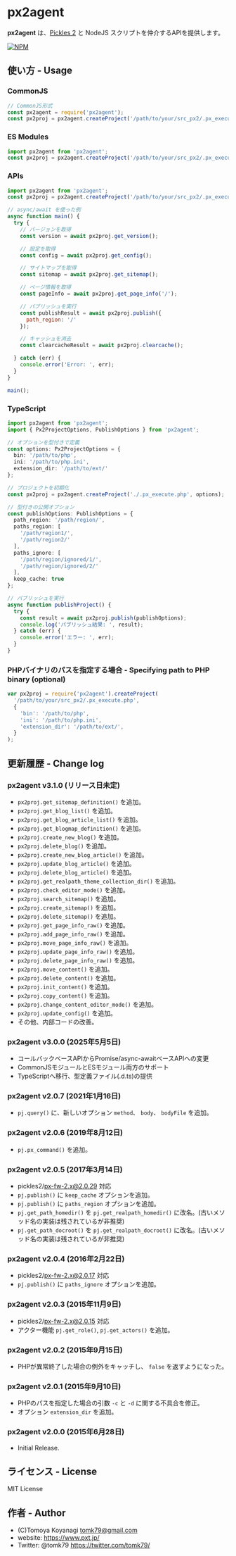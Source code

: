 # px2agent

__px2agent__ は、[Pickles 2](https://pickles2.com/) と NodeJS スクリプトを仲介するAPIを提供します。

[![NPM](https://nodei.co/npm/px2agent.png)](https://nodei.co/npm/px2agent/)



## 使い方 - Usage

### CommonJS

```js
// CommonJS形式
const px2agent = require('px2agent');
const px2proj = px2agent.createProject('/path/to/your/src_px2/.px_execute.php');
```

### ES Modules

```js
import px2agent from 'px2agent';
const px2proj = px2agent.createProject('/path/to/your/src_px2/.px_execute.php');
```

### APIs

```js
import px2agent from 'px2agent';
const px2proj = px2agent.createProject('/path/to/your/src_px2/.px_execute.php');

// async/await を使った例
async function main() {
  try {
    // バージョンを取得
    const version = await px2proj.get_version();

    // 設定を取得
    const config = await px2proj.get_config();

    // サイトマップを取得
    const sitemap = await px2proj.get_sitemap();

    // ページ情報を取得
    const pageInfo = await px2proj.get_page_info('/');

    // パブリッシュを実行
    const publishResult = await px2proj.publish({
      path_region: '/'
    });

    // キャッシュを消去
    const clearcacheResult = await px2proj.clearcache();

  } catch (err) {
    console.error('Error: ', err);
  }
}

main();
```

### TypeScript

```ts
import px2agent from 'px2agent';
import { Px2ProjectOptions, PublishOptions } from 'px2agent';

// オプションを型付きで定義
const options: Px2ProjectOptions = {
  bin: '/path/to/php',
  ini: '/path/to/php.ini',
  extension_dir: '/path/to/ext/'
};

// プロジェクトを初期化
const px2proj = px2agent.createProject('./.px_execute.php', options);

// 型付きの公開オプション
const publishOptions: PublishOptions = {
  path_region: '/path/region/',
  paths_region: [
    '/path/region1/',
    '/path/region2/'
  ],
  paths_ignore: [
    '/path/region/ignored/1/',
    '/path/region/ignored/2/'
  ],
  keep_cache: true
};

// パブリッシュを実行
async function publishProject() {
  try {
    const result = await px2proj.publish(publishOptions);
    console.log('パブリッシュ結果: ', result);
  } catch (err) {
    console.error('エラー: ', err);
  }
}
```

### PHPバイナリのパスを指定する場合 - Specifying path to PHP binary (optional)

```js
var px2proj = require('px2agent').createProject(
  '/path/to/your/src_px2/.px_execute.php',
  {
    'bin': '/path/to/php',
    'ini': '/path/to/php.ini',
    'extension_dir': '/path/to/ext/',
  }
);
```


## 更新履歴 - Change log

### px2agent v3.1.0 (リリース日未定)

- `px2proj.get_sitemap_definition()` を追加。
- `px2proj.get_blog_list()` を追加。
- `px2proj.get_blog_article_list()` を追加。
- `px2proj.get_blogmap_definition()` を追加。
- `px2proj.create_new_blog()` を追加。
- `px2proj.delete_blog()` を追加。
- `px2proj.create_new_blog_article()` を追加。
- `px2proj.update_blog_article()` を追加。
- `px2proj.delete_blog_article()` を追加。
- `px2proj.get_realpath_theme_collection_dir()` を追加。
- `px2proj.check_editor_mode()` を追加。
- `px2proj.search_sitemap()` を追加。
- `px2proj.create_sitemap()` を追加。
- `px2proj.delete_sitemap()` を追加。
- `px2proj.get_page_info_raw()` を追加。
- `px2proj.add_page_info_raw()` を追加。
- `px2proj.move_page_info_raw()` を追加。
- `px2proj.update_page_info_raw()` を追加。
- `px2proj.delete_page_info_raw()` を追加。
- `px2proj.move_content()` を追加。
- `px2proj.delete_content()` を追加。
- `px2proj.init_content()` を追加。
- `px2proj.copy_content()` を追加。
- `px2proj.change_content_editor_mode()` を追加。
- `px2proj.update_config()` を追加。
- その他、内部コードの改善。

### px2agent v3.0.0 (2025年5月5日)

- コールバックベースAPIからPromise/async-awaitベースAPIへの変更
- CommonJSモジュールとESモジュール両方のサポート
- TypeScriptへ移行、型定義ファイル(.d.ts)の提供

### px2agent v2.0.7 (2021年1月16日)

- `pj.query()` に、新しいオプション `method`、 `body`、 `bodyFile` を追加。

### px2agent v2.0.6 (2019年8月12日)

- `pj.px_command()` を追加。

### px2agent v2.0.5 (2017年3月14日)

- pickles2/px-fw-2.x@2.0.29 対応
- `pj.publish()` に `keep_cache` オプションを追加。
- `pj.publish()` に `paths_region` オプションを追加。
- `pj.get_path_homedir()` を `pj.get_realpath_homedir()` に改名。(古いメソッド名の実装は残されているが非推奨)
- `pj.get_path_docroot()` を `pj.get_realpath_docroot()` に改名。(古いメソッド名の実装は残されているが非推奨)

### px2agent v2.0.4 (2016年2月22日)

- pickles2/px-fw-2.x@2.0.17 対応
- `pj.publish()` に `paths_ignore` オプションを追加。

### px2agent v2.0.3 (2015年11月9日)

- pickles2/px-fw-2.x@2.0.15 対応
- アクター機能 `pj.get_role()`, `pj.get_actors()` を追加。

###  px2agent v2.0.2 (2015年9月15日)

- PHPが異常終了した場合の例外をキャッチし、 `false` を返すようになった。

### px2agent v2.0.1 (2015年9月10日)

- PHPのパスを指定した場合の引数 `-c` と `-d` に関する不具合を修正。
- オプション `extension_dir` を追加。

### px2agent v2.0.0 (2015年6月28日)

- Initial Release.


## ライセンス - License

MIT License


## 作者 - Author

- (C)Tomoya Koyanagi <tomk79@gmail.com>
- website: <https://www.pxt.jp/>
- Twitter: @tomk79 <https://twitter.com/tomk79/>
